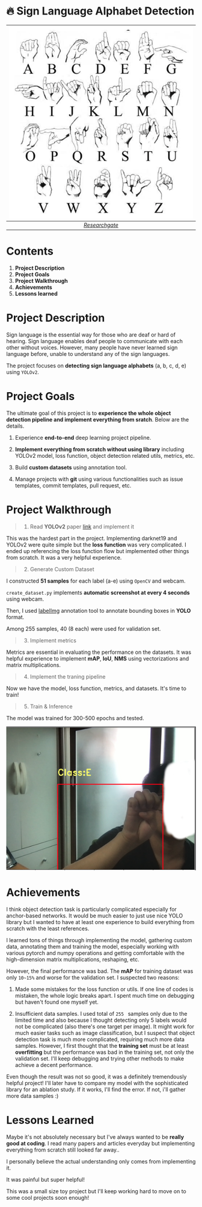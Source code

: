 # 🔥 Sign Language Alphabet Detection

| ![cutmix](./images/ASL.png) | 
|:--:| 
| *[Researchgate](https://www.researchgate.net/figure/American-Sign-Language-alphabet_fig1_340721626)* |

# Contents

1. **Project Description**
2. **Project Goals**
3. **Project Walkthrough**
3. **Achievements**
4. **Lessons learned**

# Project Description

Sign language is the essential way for those who are deaf or hard of hearing. Sign language enables deaf people to communicate with each other without voices. However, many people have never learned sign language before, unable to understand any of the sign languages.

The project focuses on **detecting sign language alphabets** (a, b, c, d, e) using `YOLOv2`.

# Project Goals

The ultimate goal of this project is to **experience the whole object detection pipeline and implement everything from sratch**. Below are the details.

1. Experience **end-to-end** deep learning project pipeline.

2. **Implement everything from scratch without using library** including YOLOv2 model, loss function, object detection related utils, metrics, etc.

3. Build **custom datasets** using annotation tool.

4. Manage projects with **git** using various functionalities such as issue templates, commit templates, pull request, etc.

# Project Walkthrough

> 1. Read **YOLOv2** paper [link](https://arxiv.org/abs/1612.08242) and implement it

This was the hardest part in the project. Implementing darknet19 and YOLOv2 were quite simple but the **loss function** was very complicated. I ended up referencing the loss function flow but implemented other things from scratch. It was a very helpful experience.
    
    
> 2. Generate Custom Dataset

I constructed **51 samples** for each label (a-e) using `OpenCV` and webcam.

`create_dataset.py` implements **automatic screenshot at every 4 seconds** using webcam.

Then, I used [labelImg](https://github.com/tzutalin/labelImg#:~:text=LabelImg%20is%20a%20graphical%20image%20annotation%20tool.,the%20format%20used%20by%20ImageNet.) annotation tool to annotate bounding boxes in **YOLO** format.

Among 255 samples, 40 (8 each) were used for validation set. 

> 3. Implement metrics

Metrics are essential in evaluating the performance on the datasets. It was helpful experience to implement **mAP**, **IoU**, **NMS** using vectorizations and matrix multiplications.

> 4. Implement the traning pipeline

Now we have the model, loss function, metrics, and datasets. It's time to train!

> 5. Train & Inference

The model was trained for 300-500 epochs and tested.

![Inference Result](./images/image1.png)

# Achievements

I think object detection task is particularly complicated especially for anchor-based networks. It would be much easier to just use nice YOLO library but I wanted to have at least one experience to build everything from scratch with the least references.

I learned tons of things through implementing the model, gathering custom data, annotating them and training the model, especially working with various pytorch and numpy operations and getting comfortable with the high-dimension matrix multiplications, reshaping, etc.

However, the final performance was bad. The **mAP** for training dataset was only `10~15%` and worse for the validation set. I suspected two reasons:

1. Made some mistakes for the loss function or utils. If one line of codes is mistaken, the whole logic breaks apart. I spent much time on debugging but haven't found one myself yet.

2. Insufficient data samples. I used total of `255 ` samples only due to the limited time and also because I thought detecting only 5 labels would not be complicated (also there's one target per image). It might work for much easier tasks such as image classification, but I suspect that object detection task is much more complicated, requiring much more data samples. However, I first thought that the **training set** must be at least **overfitting** but the performance was bad in the training set, not only the validation set. I'll keep debugging and trying other methods to make achieve a decent performance.

Even though the result was not so good, it was a definitely tremendously helpful project! I'll later have to compare my model with the sophisticated library for an ablation study. If it works, I'll find the error. If not, i'll gather more data samples :)

# Lessons Learned

Maybe it's not absolutely necessary but I've always wanted to be **really good at coding**. I read many papers and articles everyday but implementing everything from scratch still looked far away..

I personally believe the actual understanding only comes from implementing it. 

It was painful but super helpful!

This was a small size toy project but I'll keep working hard to move on to some cool projects soon enough!




